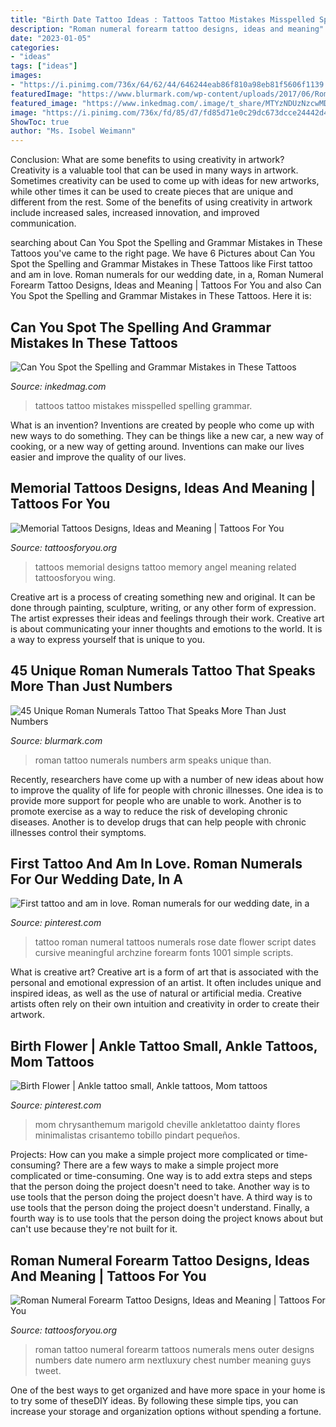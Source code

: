 ```yaml
---
title: "Birth Date Tattoo Ideas : Tattoos Tattoo Mistakes Misspelled Spelling Grammar"
description: "Roman numeral forearm tattoo designs, ideas and meaning"
date: "2023-01-05"
categories:
- "ideas"
tags: ["ideas"]
images:
- "https://i.pinimg.com/736x/64/62/44/646244eab86f810a98eb81f5606f1139.jpg"
featuredImage: "https://www.blurmark.com/wp-content/uploads/2017/06/Roman-Numerals-Tattoo-On-Arm.jpg"
featured_image: "https://www.inkedmag.com/.image/t_share/MTYzNDUzNzcwMDk5ODYwNjUx/misspelled-tattoos-fb.jpg"
image: "https://i.pinimg.com/736x/fd/85/d7/fd85d71e0c29dc673dcce24442d4a009.jpg"
ShowToc: true
author: "Ms. Isobel Weimann"
---
```



Conclusion: What are some benefits to using creativity in artwork?
Creativity is a valuable tool that can be used in many ways in artwork. Sometimes creativity can be used to come up with ideas for new artworks, while other times it can be used to create pieces that are unique and different from the rest. Some of the benefits of using creativity in artwork include increased sales, increased innovation, and improved communication.

	

		
searching about Can You Spot the Spelling and Grammar Mistakes in These Tattoos you've came to the right page. We have 6 Pictures about Can You Spot the Spelling and Grammar Mistakes in These Tattoos like First tattoo and am in love. Roman numerals for our wedding date, in a, Roman Numeral Forearm Tattoo Designs, Ideas and Meaning | Tattoos For You and also Can You Spot the Spelling and Grammar Mistakes in These Tattoos. Here it is:
		
    
## Can You Spot The Spelling And Grammar Mistakes In These Tattoos

<img loading=lazy src="https://www.inkedmag.com/.image/t_share/MTYzNDUzNzcwMDk5ODYwNjUx/misspelled-tattoos-fb.jpg" onerror="this.onerror=null;this.src='https://tse4.mm.bing.net/th?id=OIP.yyejt2ME5EsF-lbZtk4CDQHaD4&amp;pid=15.1';" alt="Can You Spot the Spelling and Grammar Mistakes in These Tattoos">

_Source: inkedmag.com_

>tattoos tattoo mistakes misspelled spelling grammar. 

	

What is an invention?
Inventions are created by people who come up with new ways to do something. They can be things like a new car, a new way of cooking, or a new way of getting around. Inventions can make our lives easier and improve the quality of our lives.

    
## Memorial Tattoos Designs, Ideas And Meaning | Tattoos For You

<img loading=lazy src="http://www.tattoosforyou.org/wp-content/uploads/2013/09/Memorial-Tattoos-Designs-767x1024.jpg" onerror="this.onerror=null;this.src='https://tse4.mm.bing.net/th?id=OIP.6kUeUuAMQVLmmGn0iJsspwHaJ4&amp;pid=15.1';" alt="Memorial Tattoos Designs, Ideas and Meaning | Tattoos For You">

_Source: tattoosforyou.org_

>tattoos memorial designs tattoo memory angel meaning related tattoosforyou wing. 

	

Creative art is a process of creating something new and original. It can be done through painting, sculpture, writing, or any other form of expression. The artist expresses their ideas and feelings through their work. Creative art is about communicating your inner thoughts and emotions to the world. It is a way to express yourself that is unique to you.

    
## 45 Unique Roman Numerals Tattoo That Speaks More Than Just Numbers

<img loading=lazy src="https://www.blurmark.com/wp-content/uploads/2017/06/Roman-Numerals-Tattoo-On-Arm.jpg" onerror="this.onerror=null;this.src='https://tse1.mm.bing.net/th?id=OIP.8z1dZKMg_jnDpB6mX7Ni_AHaNd&amp;pid=15.1';" alt="45 Unique Roman Numerals Tattoo That Speaks More Than Just Numbers">

_Source: blurmark.com_

>roman tattoo numerals numbers arm speaks unique than. 

	

Recently, researchers have come up with a number of new ideas about how to improve the quality of life for people with chronic illnesses. One idea is to provide more support for people who are unable to work. Another is to promote exercise as a way to reduce the risk of developing chronic diseases. Another is to develop drugs that can help people with chronic illnesses control their symptoms.

    
## First Tattoo And Am In Love. Roman Numerals For Our Wedding Date, In A

<img loading=lazy src="https://i.pinimg.com/736x/64/62/44/646244eab86f810a98eb81f5606f1139.jpg" onerror="this.onerror=null;this.src='https://tse3.mm.bing.net/th?id=OIP.ScFTgBmsCILPci9FfvcmUAHaLG&amp;pid=15.1';" alt="First tattoo and am in love. Roman numerals for our wedding date, in a">

_Source: pinterest.com_

>tattoo roman numeral tattoos numerals rose date flower script dates cursive meaningful archzine forearm fonts 1001 simple scripts. 

	

What is creative art?
Creative art is a form of art that is associated with the personal and emotional expression of an artist. It often includes unique and inspired ideas, as well as the use of natural or artificial media. Creative artists often rely on their own intuition and creativity in order to create their artwork.

    
## Birth Flower | Ankle Tattoo Small, Ankle Tattoos, Mom Tattoos

<img loading=lazy src="https://i.pinimg.com/736x/fd/85/d7/fd85d71e0c29dc673dcce24442d4a009.jpg" onerror="this.onerror=null;this.src='https://tse4.mm.bing.net/th?id=OIP.rdUyT9AkiVNKSS2o-HEgdQHaFW&amp;pid=15.1';" alt="Birth Flower | Ankle tattoo small, Ankle tattoos, Mom tattoos">

_Source: pinterest.com_

>mom chrysanthemum marigold cheville ankletattoo dainty flores minimalistas crisantemo tobillo pindart pequeños. 

	

Projects: How can you make a simple project more complicated or time-consuming?
There are a few ways to make a simple project more complicated or time-consuming. One way is to add extra steps and steps that the person doing the project doesn't need to take. Another way is to use tools that the person doing the project doesn't have. A third way is to use tools that the person doing the project doesn't understand. Finally, a fourth way is to use tools that the person doing the project knows about but can't use because they're not built for it.

    
## Roman Numeral Forearm Tattoo Designs, Ideas And Meaning | Tattoos For You

<img loading=lazy src="https://www.tattoosforyou.org/wp-content/uploads/2017/10/Roman-Numeral-Forearm-Tattoo-Photos.jpg" onerror="this.onerror=null;this.src='https://tse2.mm.bing.net/th?id=OIP.t_2gLuQpMojsQo545zPCoAHaHa&amp;pid=15.1';" alt="Roman Numeral Forearm Tattoo Designs, Ideas and Meaning | Tattoos For You">

_Source: tattoosforyou.org_

>roman tattoo numeral forearm tattoos numerals mens outer designs numbers date numero arm nextluxury chest number meaning guys tweet. 

	

One of the best ways to get organized and have more space in your home is to try some of theseDIY ideas. By following these simple tips, you can increase your storage and organization options without spending a fortune.

